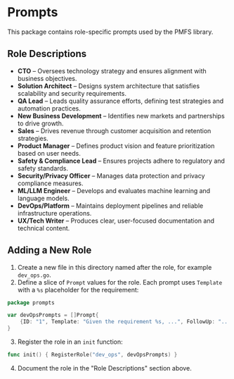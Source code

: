 # Prompts

This package contains role-specific prompts used by the PMFS library.

## Role Descriptions

- **CTO** – Oversees technology strategy and ensures alignment with business objectives.
- **Solution Architect** – Designs system architecture that satisfies scalability and security requirements.
- **QA Lead** – Leads quality assurance efforts, defining test strategies and automation practices.
- **New Business Development** – Identifies new markets and partnerships to drive growth.
- **Sales** – Drives revenue through customer acquisition and retention strategies.
- **Product Manager** – Defines product vision and feature prioritization based on user needs.
- **Safety & Compliance Lead** – Ensures projects adhere to regulatory and safety standards.
- **Security/Privacy Officer** – Manages data protection and privacy compliance measures.
- **ML/LLM Engineer** – Develops and evaluates machine learning and language models.
- **DevOps/Platform** – Maintains deployment pipelines and reliable infrastructure operations.
- **UX/Tech Writer** – Produces clear, user-focused documentation and technical content.

## Adding a New Role

1. Create a new file in this directory named after the role, for example `dev_ops.go`.
2. Define a slice of `Prompt` values for the role. Each prompt uses `Template` with a `%s` placeholder for the requirement:

```go
package prompts

var devOpsPrompts = []Prompt{
    {ID: "1", Template: "Given the requirement %s, ...", FollowUp: "..."},
}
```

3. Register the role in an `init` function:

```go
func init() { RegisterRole("dev_ops", devOpsPrompts) }
```

4. Document the role in the "Role Descriptions" section above.

